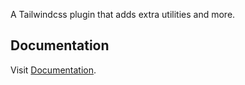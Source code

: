 A Tailwindcss plugin that adds extra utilities and more.

## Documentation

Visit [Documentation](https://babakfp.ir/docs/tailwindcss-addons).
